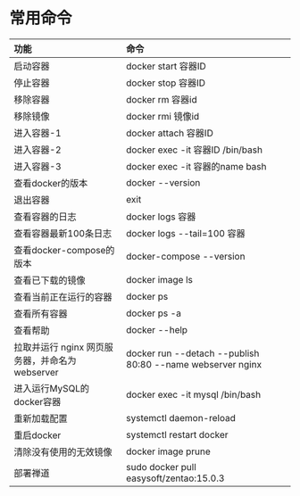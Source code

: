 # 常用命令
| 功能 | 命令 |
| :--- | :--- |
| 启动容器 | docker start 容器ID |
| 停止容器 | docker stop 容器ID |
| 移除容器 | docker rm 容器id |
| 移除镜像 | docker rmi 镜像id |
| 进入容器-1 | docker attach 容器ID |
| 进入容器-2 | docker exec -it 容器ID /bin/bash  |
| 进入容器-3 | docker exec -it 容器的name bash |
| 查看docker的版本 | docker --version |
| 退出容器 | exit |
| 查看容器的日志 | docker logs 容器 |
| 查看容器最新100条日志 | docker logs --tail=100 容器 |
| 查看docker-compose的版本 | docker-compose --version |
| 查看已下载的镜像 | docker image ls |
| 查看当前正在运行的容器 | docker ps |
| 查看所有容器 | docker ps -a |
| 查看帮助 | docker --help |
| 拉取并运行 nginx 网页服务器，并命名为 webserver | docker run --detach --publish 80:80 --name webserver nginx |
| 进入运行MySQL的docker容器 | docker exec -it mysql /bin/bash |
| 重新加载配置 | systemctl daemon-reload |
| 重启docker | systemctl restart docker |
| 清除没有使用的无效镜像 | docker image prune |
| 部署禅道 | sudo docker pull easysoft/zentao:15.0.3 |




































